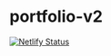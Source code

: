 # portfolio-v2

[![Netlify Status](https://api.netlify.com/api/v1/badges/630a3b04-d3e5-4d80-9a83-0c42472ab908/deploy-status?branch=main)](https://app.netlify.com/sites/bukkyoluseye/deploys)
